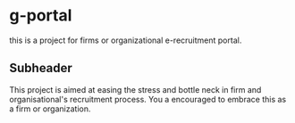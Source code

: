 # g-portal
this is a project for firms or  organizational e-recruitment portal.
## Subheader
This project is aimed at easing the stress and bottle neck in firm and organisational's recruitment  process. You a encouraged to embrace this as a firm or organization.